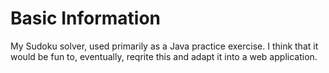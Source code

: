 # Basic Information
My Sudoku solver, used primarily as a Java practice exercise. I think that it would be fun to, eventually, reqrite this and adapt it into a web application.
